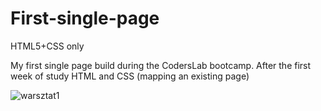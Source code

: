 # First-single-page
HTML5+CSS only

My first single page build during the CodersLab bootcamp.
After the first week of study HTML and CSS (mapping an existing page)

![warsztat1](https://user-images.githubusercontent.com/32135862/33762607-689b10d2-dc0d-11e7-8815-1799db3319bd.png)

